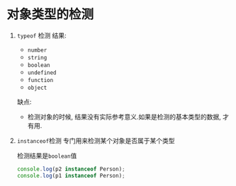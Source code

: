 # 对象类型的检测

1. `typeof` 检测
    结果:
    - `number`
    - `string`
    - `boolean`
    - `undefined`
    - `function`
    - `object`

    缺点:

    - 检测对象的时候, 结果没有实际参考意义.如果是检测的基本类型的数据, 才有用.

2. `instanceof`检测
    专门用来检测某个对象是否属于某个类型

    检测结果是`boolean`值

    ```javascript
    console.log(p2 instanceof Person);
    console.log(p1 instanceof Person);
    ```

